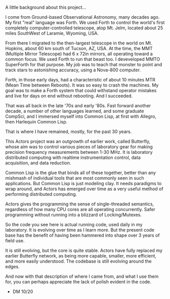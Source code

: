
A little background about this project...

I come from Ground-based Observational Astronomy, many decades
ago. My first "real" language was Forth. We used Forth to control the
world's first completely computer-controlled telescope, atop Mt. Jelm,
located about 25 miles SouthWest of Laramie, Wyoming, USA.

From there I migrated to the then-largest telescope in the world on
Mt. Hopkins, about 60 km south of Tucson, AZ, USA. At the time, the
MMT (Multiple Mirror Telescope) had 6 x 72in mirrors, all operating
toward a common focus. We used Forth to run that beast too. I
deveveloped MMTO SuperForth for that purpose. My job was to teach that
monster to point and track stars to astonishing accuracy, using a
Nova-800 computer.

Forth, in those early days, had a characteristic of about 10 minutes
MTR (Mean Time between Reboots). It was so easy to crash the
machines. My goal was to make a Forth system that could withstand
operator mistakes and live for days on end without rebooting. And I
succeeded.

That was all back in the late '70s and early '80s. Fast forward
another decade, a number of other languages learned, and some graduate
CompSci, and I immersed myself into Common Lisp, at first with
Allegro, then Harlequin Common Lisp.

That is where I have remained, mostly, for the past 30 years.

This Actors project was an outgrowth of earlier work, called
Butterfly, whose aim was to control various pieces of laboratory gear
for making precision frequency measurements between 1-30 MHz. It is
laboratory distributed computing with realtime instrumentation
control, data acquisition, and data reduction.

Common Lisp is the glue that binds all of these together, better than
any mishmash of individual tools that are most commonly seen in such
applications. But Common Lisp is just modeling clay. It needs
paradigms to wrap around, and Actors has emerged over time as a very
useful method of performing distributed computing.

Actors gives the programming the sense of single-threaded semantics,
regardless of how many CPU cores are all operating concurrently. Safer
programming without running into a blizzard of Locking/Mutexes.

So the code you see here is actual running code, used daily in my
laboratory. It is evolving over time as I learn more. But the present
code base has the benefit of having been hammered into shape over 3
years of field use.

It is still evolving, but the core is quite stable. Actors have fully
replaced my earlier Butterfly network, as being more capable, smaller,
more efficient, and more easily understood. The codebase is still
evolving around the edges.

And now with that description of where I came from, and what I use
them for, you can perhaps appreciate the lack of polish evident in the
code.

- DM 10/20
